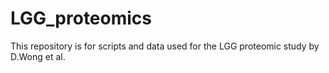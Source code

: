 # LGG_proteomics
This repository is for scripts and data used for the LGG proteomic study by D.Wong et al.
